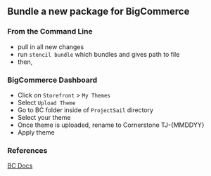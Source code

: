 ## Bundle a new package for BigCommerce

### From the Command Line
*   pull in all new changes
*   run `stencil bundle` which bundles and gives path to file
*   then,

### BigCommerce Dashboard
*   Click on `Storefront` > `My Themes` 
*   Select `Upload Theme`
*   Go to BC folder inside of `ProjectSail` directory
*   Select your theme
*   Once theme is uploaded, rename to Cornerstone TJ-{MMDDYY}
*   Apply theme

### References

[BC Docs](https://stencil.bigcommerce.com/docs/bundling-submitting)
